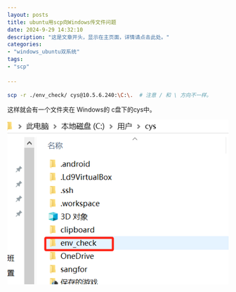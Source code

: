```yaml
---
layout: posts
title: ubuntu用scp向Windows传文件问题
date: 2024-9-29 14:32:10
description: "这是文章开头，显示在主页面，详情请点击此处。"
categories: 
- "windows_ubuntu双系统"
tags:
- "scp"

---
```




```sh
scp -r ./env_check/ cys@10.5.6.240:\C:\.  # 注意 / 和 \ 方向不一样。
```

这样就会有一个文件夹在 Windows的 c盘下的cys中。

![image-20240928230015507](ubuntu%E7%94%A8scp%E5%90%91Windows%E4%BC%A0%E6%96%87%E4%BB%B6%E9%97%AE%E9%A2%98/image-20240928230015507.png)